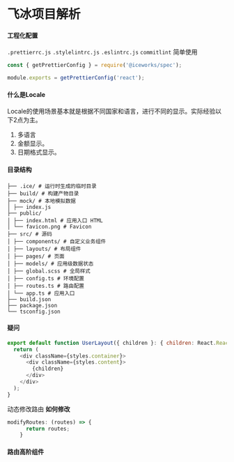 # 飞冰项目解析



#### 工程化配置

`.prettierrc.js`    `.stylelintrc.js`      `.eslintrc.js` ` commitlint ` 简单使用

```js
const { getPrettierConfig } = require('@iceworks/spec');

module.exports = getPrettierConfig('react');
```



#### 什么是Locale

Locale的使用场景基本就是根据不同国家和语言，进行不同的显示。实际经验以下2点为主。

1. 多语言
2. 金额显示。
3. 日期格式显示。



#### 目录结构

```
├── .ice/ # 运行时生成的临时目录
├── build/ # 构建产物目录
├── mock/ # 本地模拟数据
│ ├── index.js
├── public/
│ ├── index.html # 应用入口 HTML
│ └── favicon.png # Favicon
├── src/ # 源码
│ ├── components/ # 自定义业务组件
│ ├── layouts/ # 布局组件
│ ├── pages/ # 页面
│ ├── models/ # 应用级数据状态
│ ├── global.scss # 全局样式
│ ├── config.ts # 环境配置
│ ├── routes.ts # 路由配置
│ └── app.ts # 应用入口
├── build.json
├── package.json
└── tsconfig.json
```





#### 疑问

```js
export default function UserLayout({ children }: { children: React.ReactNode }) { // 任意React Node子节点
  return (
    <div className={styles.container}>
      <div className={styles.content}>
        {children}
      </div>
    </div>
  );
}
```



 动态修改路由 **如何修改**

```js
modifyRoutes: (routes) => {
      return routes;
    }
```



#### 路由高阶组件